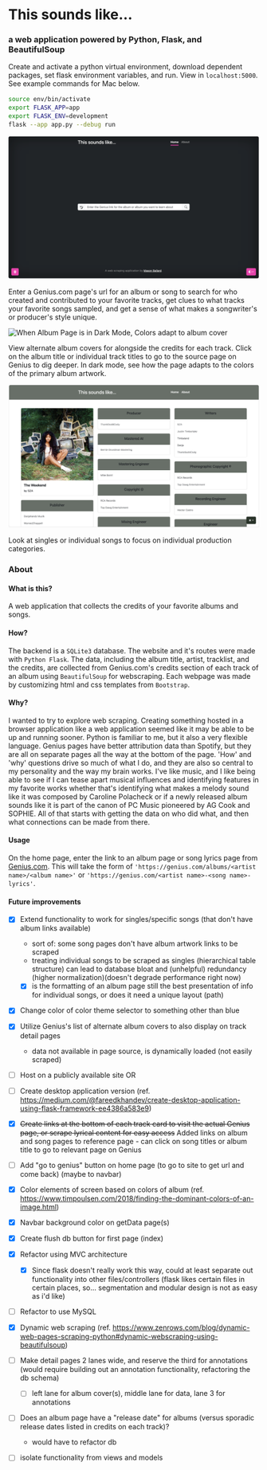 # This sounds like...
### a web application powered by Python, Flask, and BeautifulSoup


Create and activate a python virtual environment, download dependent packages, set flask environment variables, and run. View in `localhost:5000`. See example commands for Mac below.
```bash
source env/bin/activate
export FLASK_APP=app
export FLASK_ENV=development
flask --app app.py --debug run
```


![Landing page](demo-pictures/geniusbutton.png)


Enter a Genius.com page's url for an album or song to search for who created and contributed to your favorite tracks, get clues to what tracks your favorite songs sampled, and get a sense of what makes a songwriter's or producer's style unique.


![When Album Page is in Dark Mode, Colors adapt to album cover](demo-pictures/albums.png)


View alternate album covers for alongside the credits for each track. Click on the album title or individual track titles to go to the source page on Genius to dig deeper. In dark mode, see how the page adapts to the colors of the primary album artwork.


![Song view example](demo-pictures/theweekend.png)


Look at singles or individual songs to focus on individual production categories.



### About
<h4>What is this?</h4>
<p class="lead">
    A web application that collects the credits of your favorite albums and songs.
</p>
<h4>How?</h4>
<p class="lead">
    The backend is a <code>SQLite3</code> database. The website and it's routes were made with <code>Python Flask</code>. The data, including the album title, artist, tracklist, and the credits, are collected from Genius.com's credits section of each track of an album using <code>BeautifulSoup</code> for webscraping. Each webpage was made by customizing html and css templates from <code>Bootstrap</code>. 
</p>
<h4>Why?</h4>
<p class="lead">
    I wanted to try to explore web scraping. Creating something hosted in a browser application like a web application seemed like it may be able to be up and running sooner. Python is familiar to me, but it also a very flexible language. Genius pages have better attribution data than Spotify, but they are all on separate pages all the way at the bottom of the page. 'How' and 'why' questions drive so much of what I do, and they are also so central to my personality and the way my brain works. I've like music, and I like being able to see if I can tease apart musical influences and identifying features in my favorite works whether that's identifying what makes a melody sound like it was composed by Caroline Polacheck or if a newly released album sounds like it is part of the canon of PC Music pioneered by AG Cook and SOPHIE. All of that starts with getting the data on who did what, and then what connections can be made from there.
</p>
<h4>Usage</h4>
<p class="lead">
    On the home page, enter the link to an album page or song lyrics page from 
    <a href="https://genius.com/" class="link-light">Genius.com</a>. 
    This will take the form of <code>'https://genius.com/albums/&ltartist name>/&ltalbum name>'</code> or <code>'https://genius.com/&ltartist name>-&ltsong name>-lyrics'</code>. 
</p>
<h4>Future improvements</h4>

- [x] Extend functionality to work for singles/specific songs (that don't have album links available)
  - sort of: some song pages don't have album artwork links to be scraped
  - treating individual songs to be scraped as singles (hierarchical table structure) can lead to database bloat and (unhelpful) redundancy (higher normalization)(doesn't degrade performance right now)
  - [x] is the formatting of an album page still the best presentation of info for individual songs, or does it need a unique layout (path)
- [x] Change color of color theme selector to something other than blue
- [x] Utilize Genius's list of alternate album covers to also display on track detail pages
  - data not available in page source, is dynamically loaded (not easily scraped)
- [ ] Host on a publicly available site OR
- [ ] Create desktop application version (ref. https://medium.com/@fareedkhandev/create-desktop-application-using-flask-framework-ee4386a583e9)
- [x] ~~Create links at the bottom of each track card to visit the actual Genius page, or scrape lyrical content for easy access~~ Added links on album and song pages to reference page - can click on song titles or album title to go to relevant page on Genius
- [ ] Add "go to genius" button on home page (to go to site to get url and come back) (maybe to navbar)
- [x] Color elements of screen based on colors of album (ref. https://www.timpoulsen.com/2018/finding-the-dominant-colors-of-an-image.html)
- [x] Navbar background color on getData page(s)
- [x] Create flush db button for first page (index)
- [x] Refactor using MVC architecture
  - [x] Since flask doesn't really work this way, could at least separate out functionality into other files/controllers (flask likes certain files in certain places, so... segmentation and modular design is not as easy as i'd like)
- [ ] Refactor to use MySQL
- [x] Dynamic web scraping (ref. https://www.zenrows.com/blog/dynamic-web-pages-scraping-python#dynamic-webscraping-using-beautifulsoup)
- [ ] Make detail pages 2 lanes wide, and reserve the third for annotations (would require building out an annotation functionality, refactoring the db schema)
  - [ ] left lane for album cover(s), middle lane for data, lane 3 for annotations
- [ ] Does an album page have a "release date" for albums (versus sporadic release dates listed in credits on each track)?
  - would have to refactor db
- [ ] isolate functionality from views and models

